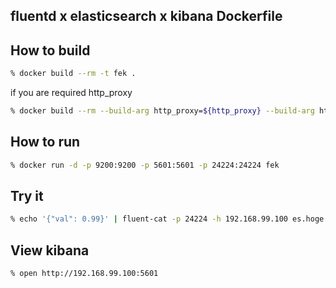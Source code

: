 fluentd x elasticsearch x kibana Dockerfile
-----

## How to build

```zsh
% docker build --rm -t fek .
```

if you are required http_proxy

```zsh
% docker build --rm --build-arg http_proxy=${http_proxy} --build-arg https_proxy=${https_proxy} -t fek .
```

## How to run

```zsh
% docker run -d -p 9200:9200 -p 5601:5601 -p 24224:24224 fek
```

## Try it

```zsh
% echo '{"val": 0.99}' | fluent-cat -p 24224 -h 192.168.99.100 es.hoge
```

## View kibana

```
% open http://192.168.99.100:5601
```
